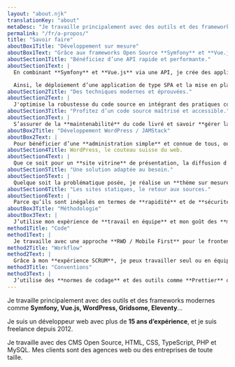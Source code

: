 ```yaml
---
layout: "about.njk"
translationKey: "about"
metaDesc: "Je travaille principalement avec des outils et des frameworks modernes comme Symfony, Vue.js, WordPress, Gridsome, Eleventy... Je suis un développeur web avec plus de 15 ans d’expérience, et je suis freelance depuis 2012. Je travaille avec des CMS Open Source, HTML, CSS, TypeScript, PHP et MySQL. Mes clients sont des agences web ou des entreprises de toute taille."
permalink: "/fr/a-propos/"
title: "Savoir faire"
aboutBox1Title: "Développement sur mesure"
aboutBox1Text: "Grâce aux frameworks Open Source **Symfony** et **Vue.js**, je permets à mes clients la mise en place de solutions **performantes, maîtrisées et modernes**."
aboutSection1Title: "Bénéficiez d’une API rapide et performante."
aboutSection1Text: |
  En combinant **Symfony** et **Vue.js** via une API, je crée des applications dynamiques qui communiquent efficacement. Que ce soit pour des interfaces web, des applications mobiles ou une intégration avec des APIs tierces, cette approche offre une flexibilité optimale.

  Ainsi, le déploiement d’une application de type SPA et la mise en place de composants réutilisables devient simple et rapide. Vous bénéficiez ainsi d'une **expérience utilisateur fluide** et d'une **gestion de projet** plus efficace.
aboutSection2Title: "Des techniques modernes et éprouvées."
aboutSection2Text: |
  J'optimise la robustesse du code source en intégrant des pratiques comme la mise en place de **tests unitaires** et l'utilisation de **TypeScript**. Cette approche assure un déploiement sans souci, minimisant les effets de bord et les régressions. Votre projet bénéficie ainsi d'une **base solide** qui favorise la **tranquillité d'esprit** lors des phases de recettage et des mises en production.
aboutSection3Title: "Profitez d’un code source maîtrisé et accessible."
aboutSection3Text: |
  S’assurer de la **maintenabilité** du code livré et savoir **gérer la dette technique** sont des problématiques cruciales. C’est pourquoi j’opte pour des systèmes **Open Source** qui offrent une meilleure durée de vie, soutenue par une base solide de contributions communautaires et des mises à jour **fréquentes et vérifiées**. Ainsi, le déploiement de votre code applicatif s'accompagne d'une assurance de durabilité.
aboutBox2Title: "Développement WordPress / JAMStack"
aboutBox2Text: |
  Pour bénéficier d’une **administration simple** et connue de tous, ou pour des projets nécessitants un **maximum de vitesse** d’exécution, j’utilise **WordPress** et la **JAMStack**.
aboutSection4Title: WordPress, le couteau suisse du web.
aboutSection4Text: |
  Que ce soit pour un **site vitrine** de présentation, la diffusion d’actualités via **un blog**, ou un système de **réservation en ligne**, la réputation de WordPress n’est plus à faire. Grâce à son **interface d’administration simple**, vous serez à même de prendre en main votre site internet en toute autonomie.
aboutSection5Title: "Une solution adaptée au besoin."
aboutSection5Text: |
  Quelque soit la problématique posée, je réalise un **thème sur mesure** qui répond au plus près au besoin exprimé. La mise à jour du site s’en retrouve facilitée, car cette indépendance technique permet de suivre au mieux les nouvelles versions du cœur de WordPress et des plugins utilisés.
aboutSection6Title: "Les sites statiques, le retour aux sources."
aboutSection6Text: |
  Parce qu’ils sont inégalés en termes de **rapidité** et de **sécurité**, j’utilise des **générateurs de sites statiques** pour proposer des solutions qui peuvent être déployées rapidement, tout en bénéficiant d’une souplesse de mise à jour et de maintenabilité. Grâce à **Gridsome** ou **Eleventy**, il est possible de mettre en ligne, de manière fluide et à faible coût, un site internet rapide, flexible et extrêmement léger.
aboutBox3Title: "Méthodologie"
aboutBox3Text: |
  J’utilise mon expérience de **travail en équipe** et mon goût des **méthodes de productivité** efficaces pour déployer un code robuste, souple à prendre en main, et maintenable.
method1Title: "Code"
method1Text: |
  Je travaille avec une approche **RWD / Mobile First** pour le frontend. J’assure la solidité de mon code grâce aux **tests unitaires**. En équipe, j'aide aux PR et à la **revue de code**.
method2Title: "Workflow"
method2Text: |
  Grâce à mon **expérience SCRUM**, je peux travailler seul ou en équipe. Je peux aussi mettre en place un flux de travail en **Intégration Continue** qui aide à prévenir des régressions.
method3Title: "Conventions"
method3Text: |
  J’utilise des **normes de codage** et des outils comme **Prettier** ou **PHPCS** afin de livrer du code répondant aux standards et avec un haut taux de **maintenabilité**.
---
```

Je travaille principalement avec des outils et des frameworks modernes comme **Symfony, Vue.js, WordPress, Gridsome, Eleventy**...

Je suis un développeur web avec plus de **15 ans d’expérience**, et je suis freelance depuis 2012.

Je travaille avec des CMS Open Source, HTML, CSS, TypeScript, PHP et MySQL. Mes clients sont des agences web ou des entreprises de toute taille.

